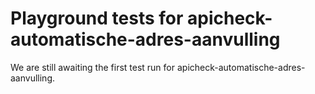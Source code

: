 # Playground tests for apicheck-automatische-adres-aanvulling
We are still awaiting the first test run for apicheck-automatische-adres-aanvulling.
